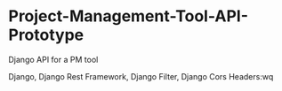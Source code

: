 # Project-Management-Tool-API-Prototype
Django API for a PM tool

Django, Django Rest Framework, Django Filter, Django Cors Headers:wq
